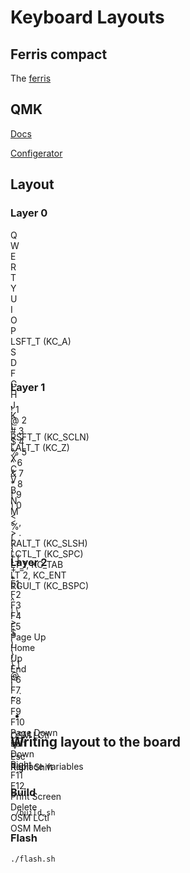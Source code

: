 # Keyboard Layouts

## Ferris compact

The [ferris](https://github.com/pierrechevalier83/ferris)

## QMK

[Docs](https://docs.qmk.fm/#/)

[Configerator](https://config.qmk.fm/#/ferris/0_2/compact/LAYOUT_split_3x5_2)

## Layout
<div class="layer-output layout-output-firefox"><h3 class="layer-output-title"> Layer 0 </h3><div class="print-keymap" style="--unit-width: 1; --unit-height: 1; --default-smaller-key-font-size: 0.61rem; --default-key-font-size: 0.85rem; --default-key-height: 40px; --default-key-width: 40px; --default-key-x-spacing: 45px; --default-key-y-spacing: 45px; width: 535px; height: 220px;"><div id="key-0-0" title="Q" class="key k1u" style="top: 41.85px;"> Q </div><div id="key-0-1" title="W" class="key k1u" style="top: 13.95px; left: 45px;"> W </div><div id="key-0-2" title="E" class="key k1u" style="left: 90px;"> E </div><div id="key-0-3" title="R" class="key k1u" style="top: 12.6px; left: 135px;"> R </div><div id="key-0-4" title="T" class="key k1u" style="top: 18.9px; left: 180px;"> T </div><div id="key-0-5" title="Y" class="key k1u" style="top: 18.9px; left: 315px;"> Y </div><div id="key-0-6" title="U" class="key k1u" style="top: 12.6px; left: 360px;"> U </div><div id="key-0-7" title="I" class="key k1u" style="left: 405px;"> I </div><div id="key-0-8" title="O" class="key k1u" style="top: 13.95px; left: 450px;"> O </div><div id="key-0-9" title="P" class="key k1u" style="top: 41.85px; left: 495px;"> P </div><div id="key-0-10" title="LSFT_T
(KC_A)" class="key smaller k1u" style="top: 86.85px;"> LSFT_T
(KC_A) </div><div id="key-0-11" title="S" class="key k1u" style="top: 58.95px; left: 45px;"> S </div><div id="key-0-12" title="D" class="key k1u" style="top: 45px; left: 90px;"> D </div><div id="key-0-13" title="F" class="key k1u" style="top: 57.6px; left: 135px;"> F </div><div id="key-0-14" title="G" class="key k1u" style="top: 63.9px; left: 180px;"> G </div><div id="key-0-15" title="H" class="key k1u" style="top: 63.9px; left: 315px;"> H </div><div id="key-0-16" title="J" class="key k1u" style="top: 57.6px; left: 360px;"> J </div><div id="key-0-17" title="K" class="key k1u" style="top: 45px; left: 405px;"> K </div><div id="key-0-18" title="L" class="key k1u" style="top: 58.95px; left: 450px;"> L </div><div id="key-0-19" title="RSFT_T
(KC_SCLN)" class="key smaller k1u" style="top: 86.85px; left: 495px;"> RSFT_T
(KC_SCLN) </div><div id="key-0-20" title="LALT_T
(KC_Z)" class="key smaller k1u" style="top: 131.85px;"> LALT_T
(KC_Z) </div><div id="key-0-21" title="X" class="key k1u" style="top: 103.95px; left: 45px;"> X </div><div id="key-0-22" title="C" class="key k1u" style="top: 90px; left: 90px;"> C </div><div id="key-0-23" title="V" class="key k1u" style="top: 102.6px; left: 135px;"> V </div><div id="key-0-24" title="B" class="key k1u" style="top: 108.9px; left: 180px;"> B </div><div id="key-0-25" title="N" class="key k1u" style="top: 108.9px; left: 315px;"> N </div><div id="key-0-26" title="M" class="key k1u" style="top: 102.6px; left: 360px;"> M </div><div id="key-0-27" title="<
," class="key smaller k1u" style="top: 90px; left: 405px;"> &lt;
, </div><div id="key-0-28" title=">
." class="key smaller k1u" style="top: 103.95px; left: 450px;"> &gt;
. </div><div id="key-0-29" title="RALT_T
(KC_SLSH)" class="key smaller k1u" style="top: 131.85px; left: 495px;"> RALT_T
(KC_SLSH) </div><div id="key-0-30" title="LCTL_T
(KC_SPC)" class="key smaller k1u" style="top: 168.75px; left: 157.5px;"> LCTL_T
(KC_SPC) </div><div id="key-0-31" title="LT 1,
KC_TAB" class="key smaller k1u" style="top: 180px; left: 202.5px;"> LT 1,
KC_TAB </div><div id="key-0-32" title="LT 2,
KC_ENT" class="key smaller k1u" style="top: 180px; left: 292.5px;"> LT 2,
KC_ENT </div><div id="key-0-33" title="RGUI_T
(KC_BSPC)" class="key smaller k1u" style="top: 168.75px; left: 337.5px;"> RGUI_T
(KC_BSPC) </div></div></div><div class="layer-output"><h3 class="layer-output-title"> Layer 1 </h3><div class="print-keymap" style="--unit-width: 1; --unit-height: 1; --default-smaller-key-font-size: 0.61rem; --default-key-font-size: 0.85rem; --default-key-height: 40px; --default-key-width: 40px; --default-key-x-spacing: 45px; --default-key-y-spacing: 45px; width: 535px; height: 220px;"><div id="key-1-0" title="!
1" class="key smaller k1u" style="top: 41.85px;"> !
1 </div><div id="key-1-1" title="@
2" class="key smaller k1u" style="top: 13.95px; left: 45px;"> @
2 </div><div id="key-1-2" title="#
3" class="key smaller k1u" style="left: 90px;"> #
3 </div><div id="key-1-3" title="$
4" class="key smaller k1u" style="top: 12.6px; left: 135px;"> $
4 </div><div id="key-1-4" title="%
5" class="key smaller k1u" style="top: 18.9px; left: 180px;"> %
5 </div><div id="key-1-5" title="^
6" class="key smaller k1u" style="top: 18.9px; left: 315px;"> ^
6 </div><div id="key-1-6" title="&amp;
7" class="key smaller k1u" style="top: 12.6px; left: 360px;"> &amp;
7 </div><div id="key-1-7" title="*
8" class="key smaller k1u" style="left: 405px;"> *
8 </div><div id="key-1-8" title="(
9" class="key smaller k1u" style="top: 13.95px; left: 450px;"> (
9 </div><div id="key-1-9" title=")
0" class="key smaller k1u" style="top: 41.85px; left: 495px;"> )
0 </div><div id="key-1-10" title="<" class="key k1u" style="top: 86.85px;"> &lt; </div><div id="key-1-11" title="%" class="key k1u" style="top: 58.95px; left: 45px;"> % </div><div id="key-1-12" title="(" class="key k1u" style="top: 45px; left: 90px;"> ( </div><div id="key-1-13" title="{" class="key k1u" style="top: 57.6px; left: 135px;"> { </div><div id="key-1-14" title="{
[" class="key smaller k1u" style="top: 63.9px; left: 180px;"> {
[ </div><div id="key-1-15" title="+
=" class="key smaller k1u" style="top: 63.9px; left: 315px;"> +
= </div><div id="key-1-16" title="*" class="key k1u" style="top: 57.6px; left: 360px;"> * </div><div id="key-1-17" title="&quot;
'" class="key smaller k1u" style="top: 45px; left: 405px;"> "
' </div><div id="key-1-18" title="^" class="key k1u" style="top: 58.95px; left: 450px;"> ^ </div><div id="key-1-19" title="|
\" class="key smaller k1u" style="top: 86.85px; left: 495px;"> |
\ </div><div id="key-1-20" title=">" class="key k1u" style="top: 131.85px;"> &gt; </div><div id="key-1-21" title="$" class="key k1u" style="top: 103.95px; left: 45px;"> $ </div><div id="key-1-22" title=")" class="key k1u" style="top: 90px; left: 90px;"> ) </div><div id="key-1-23" title="}" class="key k1u" style="top: 102.6px; left: 135px;"> } </div><div id="key-1-24" title="}
]" class="key smaller k1u" style="top: 108.9px; left: 180px;"> }
] </div><div id="key-1-25" title="@" class="key k1u" style="top: 108.9px; left: 315px;"> @ </div><div id="key-1-26" title="!" class="key k1u" style="top: 102.6px; left: 360px;"> ! </div><div id="key-1-27" title="~
`" class="key smaller k1u" style="top: 90px; left: 405px;"> ~
` </div><div id="key-1-28" title="_

-" class="key smaller k1u" style="top: 103.95px; left: 450px;"> _

- </div><div id="key-1-29" title="?
/" class="key smaller k1u" style="top: 131.85px; left: 495px;"> ?
/ </div><div id="key-1-30" title="OSM
LCtl" class="key smaller k1u" style="top: 168.75px; left: 157.5px;"> OSM
LCtl </div><div id="key-1-31" title="▽" class="key k1u" style="top: 180px; left: 202.5px;"> ▽ </div><div id="key-1-32" title="Esc" class="key smaller k1u" style="top: 180px; left: 292.5px;"> Esc </div><div id="key-1-33" title="Right
Shift" class="key smaller k1u" style="top: 168.75px; left: 337.5px;"> Right
Shift </div></div></div><div class="layer-output"><h3 class="layer-output-title"> Layer 2 </h3><div class="print-keymap" style="--unit-width: 1; --unit-height: 1; --default-smaller-key-font-size: 0.61rem; --default-key-font-size: 0.85rem; --default-key-height: 40px; --default-key-width: 40px; --default-key-x-spacing: 45px; --default-key-y-spacing: 45px; width: 535px; height: 220px;"><div id="key-2-0" title="F1" class="key smaller k1u" style="top: 41.85px;"> F1 </div><div id="key-2-1" title="F2" class="key smaller k1u" style="top: 13.95px; left: 45px;"> F2 </div><div id="key-2-2" title="F3" class="key smaller k1u" style="left: 90px;"> F3 </div><div id="key-2-3" title="F4" class="key smaller k1u" style="top: 12.6px; left: 135px;"> F4 </div><div id="key-2-4" title="F5" class="key smaller k1u" style="top: 18.9px; left: 180px;"> F5 </div><div id="key-2-5" title="Page
Up" class="key smaller k1u" style="top: 18.9px; left: 315px;"> Page
Up </div><div id="key-2-6" title="Home" class="key smaller k1u" style="top: 12.6px; left: 360px;"> Home </div><div id="key-2-7" title="Up" class="key smaller k1u" style="left: 405px;"> Up </div><div id="key-2-8" title="End" class="key smaller k1u" style="top: 13.95px; left: 450px;"> End </div><div id="key-2-9" title="" class="key k1u" style="top: 41.85px; left: 495px;">  </div><div id="key-2-10" title="F6" class="key smaller k1u" style="top: 86.85px;"> F6 </div><div id="key-2-11" title="F7" class="key smaller k1u" style="top: 58.95px; left: 45px;"> F7 </div><div id="key-2-12" title="F8" class="key smaller k1u" style="top: 45px; left: 90px;"> F8 </div><div id="key-2-13" title="F9" class="key smaller k1u" style="top: 57.6px; left: 135px;"> F9 </div><div id="key-2-14" title="F10" class="key smaller k1u" style="top: 63.9px; left: 180px;"> F10 </div><div id="key-2-15" title="Page
Down" class="key smaller k1u" style="top: 63.9px; left: 315px;"> Page
Down </div><div id="key-2-16" title="Left" class="key smaller k1u" style="top: 57.6px; left: 360px;"> Left </div><div id="key-2-17" title="Down" class="key smaller k1u" style="top: 45px; left: 405px;"> Down </div><div id="key-2-18" title="Right" class="key smaller k1u" style="top: 58.95px; left: 450px;"> Right </div><div id="key-2-19" title="" class="key k1u" style="top: 86.85px; left: 495px;">  </div><div id="key-2-20" title="F11" class="key smaller k1u" style="top: 131.85px;"> F11 </div><div id="key-2-21" title="F12" class="key smaller k1u" style="top: 103.95px; left: 45px;"> F12 </div><div id="key-2-22" title="" class="key k1u" style="top: 90px; left: 90px;">  </div><div id="key-2-23" title="Print
Screen" class="key smaller k1u" style="top: 102.6px; left: 135px;"> Print
Screen </div><div id="key-2-24" title="Delete" class="key smaller k1u" style="top: 108.9px; left: 180px;"> Delete </div><div id="key-2-25" title="" class="key k1u" style="top: 108.9px; left: 315px;">  </div><div id="key-2-26" title="" class="key k1u" style="top: 102.6px; left: 360px;">  </div><div id="key-2-27" title="" class="key k1u" style="top: 90px; left: 405px;">  </div><div id="key-2-28" title="" class="key k1u" style="top: 103.95px; left: 450px;">  </div><div id="key-2-29" title="" class="key k1u" style="top: 131.85px; left: 495px;">  </div><div id="key-2-30" title="OSM
LCtl" class="key smaller k1u" style="top: 168.75px; left: 157.5px;"> OSM
LCtl </div><div id="key-2-31" title="OSM
Meh" class="key smaller k1u" style="top: 180px; left: 202.5px;"> OSM
Meh </div><div id="key-2-32" title="" class="key k1u" style="top: 180px; left: 292.5px;">  </div><div id="key-2-33" title="" class="key k1u" style="top: 168.75px; left: 337.5px;">  </div></div></div>

## Writing layout to the board

Replace variables

### Build

```
./build.sh
```

### Flash
```
./flash.sh
```
